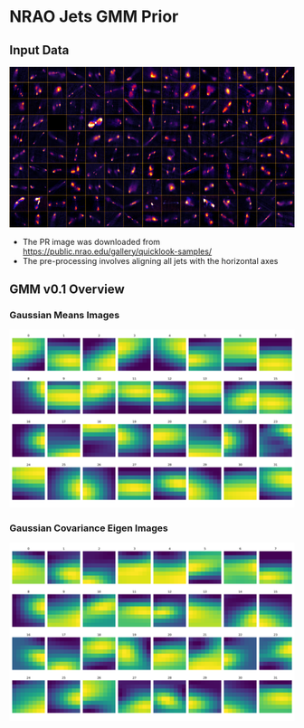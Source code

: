 # NRAO Jets GMM Prior

## Input Data
![](data/radio-jets-samples.jpg)

- The PR image was downloaded from https://public.nrao.edu/gallery/quicklook-samples/
- The pre-processing involves aligning all jets with the horizontal axes


## GMM v0.1 Overview
### Gaussian Means Images
![](plots/gmm-means-nrao-jets-v0.1.png)

### Gaussian Covariance Eigen Images
![](plots/gmm-eigen-images-nrao-jets-v0.1.png)